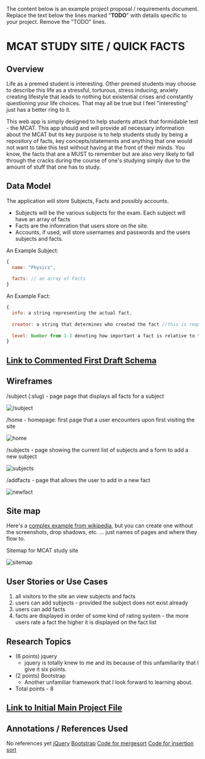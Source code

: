 The content below is an example project proposal / requirements document. Replace the text below the lines marked "__TODO__" with details specific to your project. Remove the "TODO" lines.

# MCAT STUDY SITE / QUICK FACTS

## Overview

Life as a premed student is interesting. Other premed students may choose to describe this life as a stressful, torturous, stress inducing, anxiety creating lifestyle that leads to nothing but existential crises and constantly questioning your life choices. That may all be true but I feel "interesting" just has a better ring to it.  

This web app is simply designed to help students attack that formidable test - the MCAT. This app should and will provide all necessary information about the MCAT but its key purpose is to help students study by being a repository of facts, key concepts/statements and anything that one would not want to take this test without having at the front of their minds. You know, the facts that are a MUST to remember but are also very likely to fall through the cracks during the course of one's studying simply due to the amount of stuff that one has to study.


## Data Model

The application will store Subjects, Facts and possibly accounts.

* Subjects will be the various subjects for the exam. Each subject will have an array of facts
* Facts are the infomration that users store on the site. 
* Accounts, if used, will store usernames and passwords and the users subjects and facts.

An Example Subject:

```javascript
{
  name: "Physics",
  
  facts: // an array of Facts
}
```

An Example Fact:

```javascript
{
  info: a string representing the actual fact,
  
  creator: a string that determines who created the fact //this is required some facts will be created by the app for the uesr. As a results this field will take on two values - "user" or "site"
  
  level: Number from 1-3 denoting how important a fact is relative to the others with 3 being a high priority fact
}
```


## [Link to Commented First Draft Schema](https://github.com/nyu-csci-ua-0480-008-spring-2019/owura82-final-project/blob/0ea22cf8fe978f4bc417af2e109a2609852920d9/src/db.js#L1) 

## Wireframes

/subject (:slug) - page page that displays all facts for a subject

![/subject](documentation/3l9CXAIHQkqpk9SnY2NKLw_thumb_c5a.jpg)

/home - homepage: first page that a user encounters upon first visiting the site

![home](documentation/MY4+exoIQByErPOjsxoj6g_thumb_c5d.jpg)

/subjects - page showing the current list of subjects and a form to add a new subject

![subjects](documentation/IMG_1462.JPG)

/addfacts - page that allows the user to add in a new fact

![newfact](documentation/IMG_0089.JPG)

## Site map

Here's a [complex example from wikipedia](https://upload.wikimedia.org/wikipedia/commons/2/20/Sitemap_google.jpg), but you can create one without the screenshots, drop shadows, etc. ... just names of pages and where they flow to.

Sitemap for MCAT study site

![sitemap](documentation/IMG_5878.JPG)

## User Stories or Use Cases


1. all visitors to the site an view subjects and facts
2. users can add subjects - provided the subject does not exist already
3. users can add facts
4. facts are displayed in order of some kind of rating system - the more users rate a fact the higher it is displayed on the fact list

## Research Topics


* (6 points) jquery
    * jquery is totally knew to me and its because of this unfamiliarity that I give it six points. 
* (2 points) Bootstrap
    * Another unfamiliar framework that I look forward to learning about. 
* Total points - 8



## [Link to Initial Main Project File](https://github.com/nyu-csci-ua-0480-008-spring-2019/owura82-final-project/blob/0ea22cf8fe978f4bc417af2e109a2609852920d9/src/app.js#L1) 


## Annotations / References Used

No references yet
[jQuery](https://api.jquery.com/)
[Bootstrap](https://www.w3schools.com/bootstrap/default.asp)
[Code for mergesort](https://hackernoon.com/programming-with-js-merge-sort-deb677b777c0)
[Code for insertion sort](https://hackernoon.com/programming-with-js-insertion-sort-1316df8354f5)
